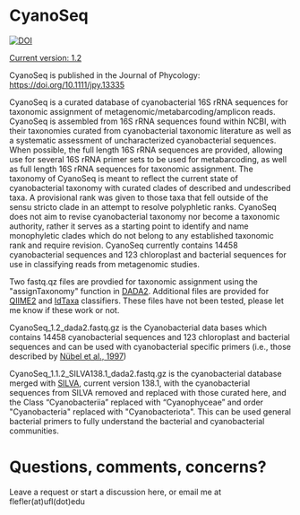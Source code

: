 # CyanoSeq

[![DOI](https://zenodo.org/badge/DOI/10.5281/zenodo.7864137.svg)](https://doi.org/10.5281/zenodo.7864137)


[Current version: 1.2](https://zenodo.org/record/7864137)

CyanoSeq is published in the Journal of Phycology: https://doi.org/10.1111/jpy.13335

CyanoSeq is a curated database of cyanobacterial 16S rRNA sequences for taxonomic assignment of metagenomic/metabarcoding/amplicon reads. CyanoSeq is assembled from 16S rRNA sequences found within NCBI, with their taxonomies curated from cyanobacterial taxonomic literature as well as a systematic assessment of uncharacterized cyanobacterial sequences. When possible, the full length 16S rRNA sequences are provided, allowing use for several 16S rRNA primer sets to be used for metabarcoding, as well as full length 16S rRNA sequences for taxonomic assignment. The taxonomy of CyanoSeq is meant to reflect the current state of cyanobacterial taxonomy with curated clades of described and undescribed taxa. A provisional rank was given to those taxa that fell outside of the sensu stricto clade in an attempt to resolve polyphletic ranks. CyanoSeq does not aim to revise cyanobacterial taxonomy nor become a taxonomic authority, rather it serves as a starting point to identify and name monophyletic clades which do not belong to any established taxonomic rank and require revision. CyanoSeq currently contains 14458 cyanobacterial sequences and 123 chloroplast and bacterial sequences for use in classifying reads from metagenomic studies.


Two fastq.qz files are provdied for taxonomic assignment using the "assignTaxonomy" function in [DADA2](https://benjjneb.github.io/dada2/tutorial.html). Additional files are provided for [QIIME2](https://docs.qiime2.org/2022.8/) and [IdTaxa](https://microbiomejournal.biomedcentral.com/articles/10.1186/s40168-018-0521-5) classifiers. These files have not been tested, please let me know if these work or not.

CyanoSeq_1.2_dada2.fastq.gz is the Cyanobacterial data bases which contains 14458 cyanobacterial sequences and 123 chloroplast and bacterial sequences and can be used with cyanobacterial specific primers (i.e., those described by [Nübel et al., 1997](https://journals.asm.org/doi/10.1128/aem.63.8.3327-3332.1997)) 

CyanoSeq_1.1.2_SILVA138.1_dada2.fastq.gz is the cyanobacterial database merged with [SILVA](https://www.arb-silva.de/), current version 138.1, with the cyanobacterial sequences from SILVA removed and replaced with those curated here, and the Class “Cyanobacteriia” replaced with “Cyanophyceae” and order "Cyanobacteria" replaced with "Cyanobacteriota". This can be used general bacterial primers to fully understand the bacterial and cyanobacterial communities. 

# Questions, comments, concerns?

Leave a request or start a discussion here, or email me at flefler(at)ufl(dot)edu
